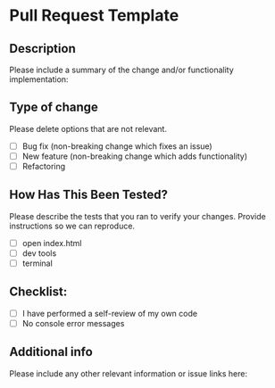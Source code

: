 # Pull Request Template

## Description
Please include a summary of the change and/or functionality implementation:


## Type of change
Please delete options that are not relevant.

- [ ] Bug fix (non-breaking change which fixes an issue)
- [ ] New feature (non-breaking change which adds functionality)
- [ ] Refactoring

## How Has This Been Tested?
Please describe the tests that you ran to verify your changes. Provide instructions so we can reproduce. 

- [ ] open index.html
- [ ] dev tools
- [ ] terminal

## Checklist:
- [ ] I have performed a self-review of my own code
- [ ] No console error messages

## Additional info
Please include any other relevant information or issue links here:
